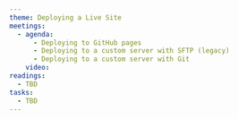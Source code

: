 ```yaml
---
theme: Deploying a Live Site
meetings:
  - agenda:
      - Deploying to GitHub pages
      - Deploying to a custom server with SFTP (legacy)
      - Deploying to a custom server with Git
    video:
readings:
  - TBD
tasks:
  - TBD
---
```

